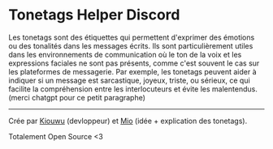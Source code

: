 # Tonetags Helper Discord
Les tonetags sont des étiquettes qui permettent d'exprimer des émotions ou des tonalités dans les messages écrits. Ils sont particulièrement utiles dans les environnements de communication où le ton de la voix et les expressions faciales ne sont pas présents, comme c'est souvent le cas sur les plateformes de messagerie. Par exemple, les tonetags peuvent aider à indiquer si un message est sarcastique, joyeux, triste, ou sérieux, ce qui facilite la compréhension entre les interlocuteurs et évite les malentendus. (merci chatgpt pour ce petit paragraphe)

---

Crée par [Kiouwu](https://linkr.bio/kiouwu__) (devloppeur) et [Mio](https://www.instagram.com/vamepire_/) (idée + explication des tonetags).

Totalement Open Source <3
